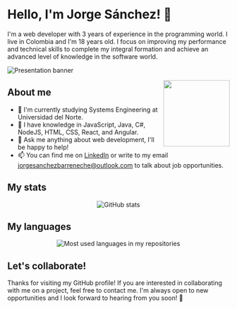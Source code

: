 <!-- Header -->
# Hello, I'm Jorge Sánchez! 👋

I'm a web developer with 3 years of experience in the programming world. I live in Colombia and I'm 18 years old. I focus on improving my performance and technical skills to complete my integral formation and achieve an advanced level of knowledge in the software world.

<!-- Presentation Image -->
![Presentation banner](https://via.placeholder.com/1500x500?text=Welcome+to+my+GitHub+profile!)

<!-- Logo -->
<img align="right" width="150" height="150" src="https://via.placeholder.com/150">

## About me

- 🌱 I'm currently studying Systems Engineering at Universidad del Norte.
- 🧠 I have knowledge in JavaScript, Java, C#, NodeJS, HTML, CSS, React, and Angular.
- 💬 Ask me anything about web development, I'll be happy to help!
- 📫 You can find me on [LinkedIn](https://www.linkedin.com/in/sanbajorge/) or write to my email jorgesanchezbarreneche@outlook.com to talk about job opportunities.

## My stats

<p align="center">
  <img src="https://github-readme-stats.vercel.app/api?username=jorgeluissanchez&show_icons=true&theme=dark" alt="GitHub stats" />
</p>

## My languages

<p align="center">
  <img src="https://github-readme-stats.vercel.app/api/top-langs/?username=jorgeluissanchez&layout=compact&theme=dark" alt="Most used languages in my repositories" />
</p>

## Let's collaborate!

Thanks for visiting my GitHub profile! If you are interested in collaborating with me on a project, feel free to contact me.
I'm always open to new opportunities and I look forward to hearing from you soon! 🤝
